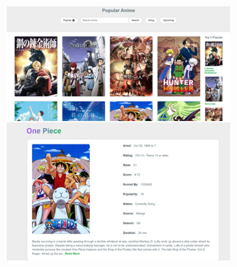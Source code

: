![Captura de Pantalla](https://github.com/bytesjotaeme/animeReact/blob/main/preview10.PNG)
![Captura de Pantalla](https://github.com/bytesjotaeme/animeReact/blob/main/preview11.PNG)
 
